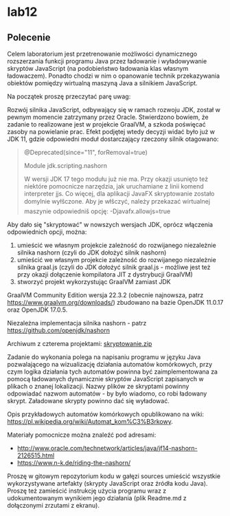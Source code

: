 # lab12

## Polecenie
Celem laboratorium jest przetrenowanie możliwości dynamicznego rozszerzania funkcji programu Java przez ładowanie i wyładowywanie skryptów JavaScript (na podobieństwo ładowania klas własnym ładowaczem). Ponadto chodzi w nim o opanowanie technik przekazywania obiektów pomiędzy wirtualną maszyną Java a silnikiem JavaScript.

Na początek proszę przeczytać parę uwag:

Rozwój silnika JavaScript, odbywający się w ramach rozwoju JDK, został w pewnym momencie zatrzymany przez Oracle. Stwierdzono bowiem, że zadanie to realizowane jest w projekcie GraalVM, a szkoda poświęcać zasoby na powielanie prac. Efekt podjętej wtedy decyzji widać było już w JDK 11, gdzie odpowiedni moduł dostarczający rzeczony silnik otagowano:
>@Deprecated(since="11", forRemoval=true)
>
>Module jdk.scripting.nashorn
>
>W wersji JDK 17 tego modułu już nie ma. Przy okazji usunięto też niektóre pomocnicze narzędzia, jak uruchamiane z linii komend interpreter jjs. Co więcej, dla aplikacji JavaFX skryptowanie zostało domylnie wyłšczone. Aby je włšczyć, należy przekazać wirtualnej maszynie odpowiedniš opcję: -Djavafx.allowjs=true

Aby dało się "skryptować" w nowszych wersjach JDK, oprócz włączenia odpowiednich opcji, można:
1. umieścić we własnym projekcie zależność do rozwijanego niezależnie silnika nashorn (czyli do JDK dołożyć silnik nashorn)
2. umieścić we własnym projekcie zależność do rozwijanego niezależnie silnika graal.js (czyli do JDK dołożyć silnik graal.js - możliwe jest też przy okazji dołączenie kompilatora JIT z dystrybucji GraalVM)
3. stworzyć projekt wykorzystując GraalVM zamiast JDK

GraalVM Community Edition wersja 22.3.2 (obecnie najnowsza, patrz https://www.graalvm.org/downloads/) zbudowano na bazie OpenJDK 11.0.17 oraz OpenJDK 17.0.5.

Niezależna implementacja silnika nashorn - patrz https://github.com/openjdk/nashorn

Archiwum z czterema projektami: [ skryptowanie.zip ](http://tomasz.kubik.staff.iiar.pwr.wroc.pl/dydaktyka/Java/skryptowanie.zip)

Zadanie do wykonania polega na napisaniu programu w języku Java pozwalającego na wizualizację działania automatów komórkowych, przy czym logika działania tych automatów powinna być zaimplementowana za pomocą ładowanych dynamicznie skryptów JavaScript zapisanych w plikach o znanej lokalizacji. Nazwy plików ze skryptami powinny odpowiadać nazwom automatów - by było wiadomo, co robi ładowany skrypt. Załadowane skrypty powinno dać się wyładować.

Opis przykładowych automatów komórkowych opublikowano na wiki: https://pl.wikipedia.org/wiki/Automat_kom%C3%B3rkowy.

Materiały pomocnicze można znaleźć pod adresami:
- http://www.oracle.com/technetwork/articles/java/jf14-nashorn-2126515.html
- https://www.n-k.de/riding-the-nashorn/

Proszę w gitowym repozytorium kodu w gałęzi sources umieścić wszystkie wykorzystywane artefakty (skrypty JavaScript oraz źródła kodu Java). Proszę też zamieścić instrukcję użycia programu wraz z udokumentowanym wynikiem jego działania (plik Readme.md z dołączonymi zrzutami z ekranu).
